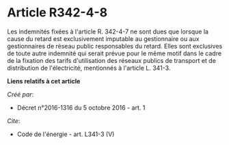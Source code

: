 # Article R342-4-8

Les indemnités fixées à l'article R. 342-4-7 ne sont dues que lorsque la cause du retard est exclusivement imputable au
gestionnaire ou aux gestionnaires de réseau public responsables du retard. Elles sont exclusives de toute autre indemnité qui
serait prévue pour le même motif dans le cadre de la fixation des tarifs d'utilisation des réseaux publics de transport et de
distribution de l'électricité, mentionnés à l'article L. 341-3.

**Liens relatifs à cet article**

_Créé par_:

  - Décret n°2016-1316 du 5 octobre 2016 - art. 1

_Cite_:

  - Code de l'énergie - art. L341-3 (V)
